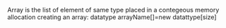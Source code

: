 Array is the list of element of same type placed in a contegeous memory allocation
creating an array: datatype arrayName[]=new datattype[size]